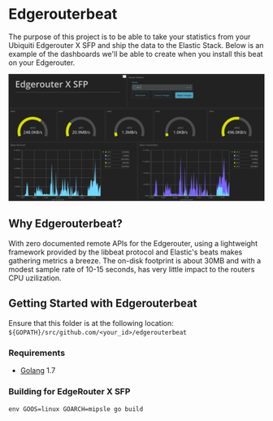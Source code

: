# Edgerouterbeat

The purpose of this project is to be able to take your statistics from your Ubiquiti Edgerouter X SFP and ship the data to the Elastic Stack.  Below is an example of the dashboards we'll be able to create when you install this beat on your Edgerouter.

![alt text](https://github.com/ajpahl1008/edgerouterbeat/blob/master/images/Dashboard.png)

## Why Edgerouterbeat?

With zero documented remote APIs for the Edgerouter, using a lightweight framework provided by the libbeat protocol and Elastic's beats makes gathering metrics a breeze.  The on-disk footprint is about 30MB and with a modest sample rate of 10-15 seconds, has very little impact to the routers CPU uzilization.

## Getting Started with Edgerouterbeat

Ensure that this folder is at the following location:
`${GOPATH}/src/github.com/<your_id>/edgerouterbeat`

### Requirements

* [Golang](https://golang.org/dl/) 1.7

### Building for EdgeRouter X SFP
```
env GOOS=linux GOARCH=mipsle go build 
```
